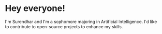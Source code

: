 # Hey everyone!


I'm Surendhar and I'm a sophomore majoring in Artificial Intelligence.
I'd like to contribute to open-source projects to enhance my skills.




